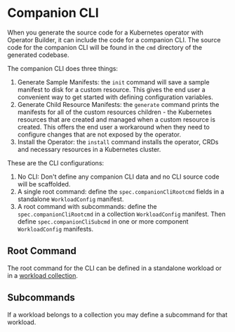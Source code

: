 # Companion CLI

When you generate the source code for a Kubernetes operator with Operator
Builder, it can include the code for a companion CLI.  The source code for the
companion CLI will be found in the `cmd` directory of the generated codebase.

The companion CLI does three things:
1. Generate Sample Manifests: the `init` command will save a sample manifest to
   disk for a custom resource.  This gives the end user a convenient way to get
   started with defining configuration variables.
2. Generate Child Resource Manifests: the `generate` command prints the
   manifests for all of the custom resources children - the Kubernetes resources
   that are created and managed when a custom resource is created.  This offers
   the end user a workaround when they need to configure changes that are not
   exposed by the operator.
3. Install the Operator: the `install` command installs the operator, CRDs and
   necessary resources in a Kubernetes cluster.

These are the CLI configurations:
1. No CLI: Don't define any companion CLI data and no CLI source code will be
   scaffolded.
2. A single root command: define the `spec.companionCliRootcmd` fields in a
   standalone `WorkloadConfig` manifest.
3. A root command with subcommands: define the `spec.companionCliRootcmd` in a
   collection `WorkloadConfig` manifest.  Then define `spec.companionCliSubcmd`
   in one or more component `WorkloadConfig` manifests.

## Root Command

The root command for the CLI can be defined in a standalone workload or in a
[workload collection](workload-collections.md).

## Subcommands

If a workload belongs to a collection you may define a subcommand for that
workload.

